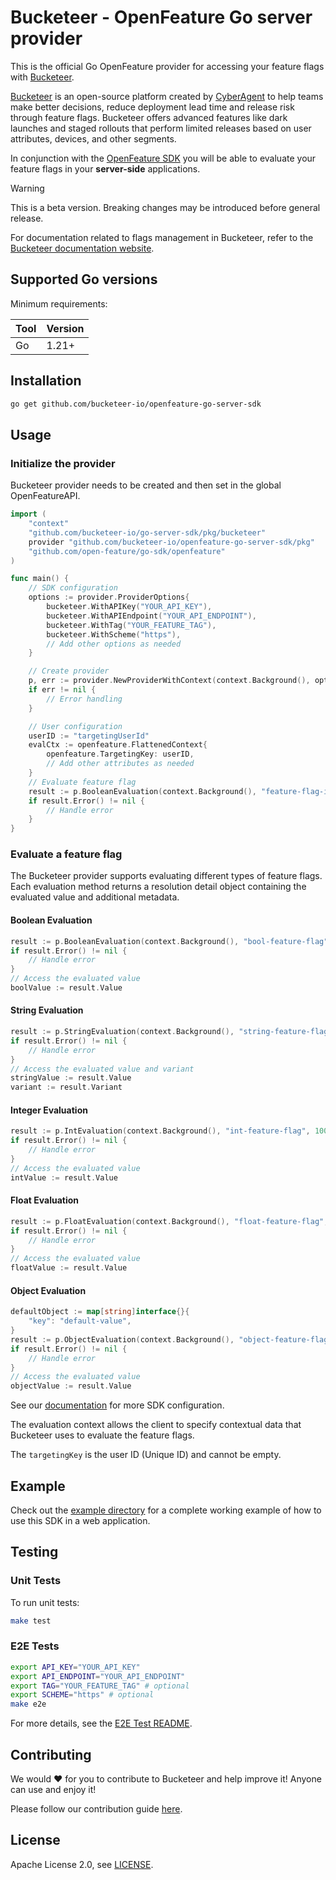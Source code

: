 # Bucketeer - OpenFeature Go server provider

This is the official Go OpenFeature provider for accessing your feature flags with [Bucketeer](https://bucketeer.io/).

[Bucketeer](https://bucketeer.io) is an open-source platform created by [CyberAgent](https://www.cyberagent.co.jp/en/) to help teams make better decisions, reduce deployment lead time and release risk through feature flags. Bucketeer offers advanced features like dark launches and staged rollouts that perform limited releases based on user attributes, devices, and other segments.

In conjunction with the [OpenFeature SDK](https://openfeature.dev/docs/reference/concepts/provider) you will be able to evaluate your feature flags in your **server-side** applications.

> [!WARNING]
> This is a beta version. Breaking changes may be introduced before general release.

For documentation related to flags management in Bucketeer, refer to the [Bucketeer documentation website](https://docs.bucketeer.io/sdk/server-side/go).

## Supported Go versions

Minimum requirements:

| Tool | Version |
| ----- | ------- |
| Go    | 1.21+   |

## Installation

```bash
go get github.com/bucketeer-io/openfeature-go-server-sdk
```

## Usage

### Initialize the provider

Bucketeer provider needs to be created and then set in the global OpenFeatureAPI.

```go
import (
	"context"
	"github.com/bucketeer-io/go-server-sdk/pkg/bucketeer"
	provider "github.com/bucketeer-io/openfeature-go-server-sdk/pkg"
	"github.com/open-feature/go-sdk/openfeature"
)

func main() {
	// SDK configuration
	options := provider.ProviderOptions{
		bucketeer.WithAPIKey("YOUR_API_KEY"),
		bucketeer.WithAPIEndpoint("YOUR_API_ENDPOINT"),
		bucketeer.WithTag("YOUR_FEATURE_TAG"),
		bucketeer.WithScheme("https"),
		// Add other options as needed
	}

	// Create provider
	p, err := provider.NewProviderWithContext(context.Background(), options)
	if err != nil {
		// Error handling
	}

	// User configuration
	userID := "targetingUserId"
	evalCtx := openfeature.FlattenedContext{
		openfeature.TargetingKey: userID,
		// Add other attributes as needed
	}
	// Evaluate feature flag
	result := p.BooleanEvaluation(context.Background(), "feature-flag-id", false, evalCtx)
	if result.Error() != nil {
		// Handle error
	}
}
```

### Evaluate a feature flag

The Bucketeer provider supports evaluating different types of feature flags. Each evaluation method returns a resolution detail object containing the evaluated value and additional metadata.

#### Boolean Evaluation

```go
result := p.BooleanEvaluation(context.Background(), "bool-feature-flag", false, evalCtx)
if result.Error() != nil {
    // Handle error
}
// Access the evaluated value
boolValue := result.Value
```

#### String Evaluation

```go
result := p.StringEvaluation(context.Background(), "string-feature-flag", "default-value", evalCtx)
if result.Error() != nil {
    // Handle error
}
// Access the evaluated value and variant
stringValue := result.Value
variant := result.Variant
```

#### Integer Evaluation

```go
result := p.IntEvaluation(context.Background(), "int-feature-flag", 100, evalCtx)
if result.Error() != nil {
    // Handle error
}
// Access the evaluated value
intValue := result.Value
```

#### Float Evaluation

```go
result := p.FloatEvaluation(context.Background(), "float-feature-flag", 3.14, evalCtx)
if result.Error() != nil {
    // Handle error
}
// Access the evaluated value
floatValue := result.Value
```

#### Object Evaluation

```go
defaultObject := map[string]interface{}{
    "key": "default-value",
}
result := p.ObjectEvaluation(context.Background(), "object-feature-flag", defaultObject, evalCtx)
if result.Error() != nil {
    // Handle error
}
// Access the evaluated value
objectValue := result.Value
```

See our [documentation](https://docs.bucketeer.io/sdk/server-side/go) for more SDK configuration.

The evaluation context allows the client to specify contextual data that Bucketeer uses to evaluate the feature flags.

The `targetingKey` is the user ID (Unique ID) and cannot be empty.

## Example

Check out the [example directory](./example) for a complete working example of how to use this SDK in a web application.

## Testing

### Unit Tests

To run unit tests:

```bash
make test
```

### E2E Tests

```bash
export API_KEY="YOUR_API_KEY"
export API_ENDPOINT="YOUR_API_ENDPOINT"
export TAG="YOUR_FEATURE_TAG" # optional
export SCHEME="https" # optional
make e2e
```

For more details, see the [E2E Test README](./test/e2e/README.md).

## Contributing

We would ❤️ for you to contribute to Bucketeer and help improve it! Anyone can use and enjoy it!

Please follow our contribution guide [here](https://docs.bucketeer.io/contribution-guide/).

## License

Apache License 2.0, see [LICENSE](https://github.com/bucketeer-io/openfeature-go-server-sdk/blob/main/LICENSE).
